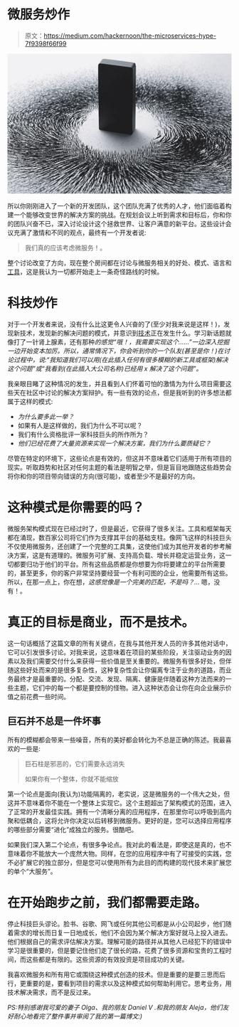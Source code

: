 # 微服务炒作

> 原文：<https://medium.com/hackernoon/the-microservices-hype-7f9398f66f99>

![](img/3d6216a823eeeedf197eea241e740963.png)

所以你刚刚进入了一个新的开发团队，这个团队充满了优秀的人才，他们面临着构建一个能够改变世界的解决方案的挑战。在规划会议上听到需求和目标后，你和你的团队兴奋不已，深入讨论设计这个拯救世界、让客户满意的新平台。这些设计会议充满了激情和不同的观点，最终有一个开发者说:

> 我们真的应该考虑微服务！。

整个讨论改变了方向，现在整个房间都在讨论与微服务相关的好处、模式、语言和[工具](https://hackernoon.com/tagged/tools)，这是我认为一切都开始走上一条奇怪路线的时候。

# 科技炒作

对于一个开发者来说，没有什么比这更令人兴奋的了(至少对我来说是这样！)，发现新技术，发现新的解决问题的模式，并意识到[技术](https://hackernoon.com/tagged/technology)正在发生什么。学习新话题就像打了一针肾上腺素，还有那种*的感觉“哦！，我需要实现这个……”*一边深入挖掘一边开始变本加厉。所以，通常情况下，你会听到你的一个队友(甚至是你！)在讨论过程中，说:*“我知道我们可以用(在此插入任何有很多模糊的新工具或框架)解决这个问题”或“我看到(在此插入大公司名称)已经用 x 解决了这个问题”。*

我亲眼目睹了这种情况的发生，并且看到人们怀着可怕的激情为为什么项目需要这些天在社区中讨论的解决方案辩护。有一些有效的论点，但是我听到的许多想法都属于这样的模式:

*   *为什么要多此一举？*
*   如果有人是这样做的，我们为什么不可以呢？
*   我们有什么资格批评一家科技巨头的所作所为？
*   *他们已经花费了大量资源来实现一个解决方案，我们为什么要质疑它？*

尽管在特定的环境下，这些论点是有效的，但这并不意味着它们适用于所有项目的现实。听取趋势和社区对任何主题的看法是明智之举，但是盲目地跟随这些趋势会将你和你的项目带向错误的方向(很可能)，或者至少不是最好的方向。

# 这种模式是你需要的吗？

微服务架构模式现在已经过时了，但是最近，它获得了很多关注。工具和框架每天都在涌现，数百家公司将它们作为支撑其平台的基础支柱。像网飞这样的科技巨头不仅使用微服务，还创建了一个完整的工具集，这使他们成为其他开发者的参考解决方案，这是有道理的。微服务可扩展、支持高负载、增长并稳定运营业务，这一切都要归功于他们的平台。所有这些品质都是你想要为你将要建立的平台所需要的，甚至更多，你的客户非常坚持要经营一个有利可图的企业，他需要所有这些。所以，在那一点上，你在想，*这感觉像是一个完美的匹配，不是吗？…* 嗯，没有！。

# 真正的目标是商业，而不是技术。

这一句话概括了这篇文章的所有关键点，在我与其他开发人员的许多其他对话中，它可以引发很多讨论。对我来说，这意味着在项目的某些阶段，关注驱动业务的因素以及我们需要交付什么来获得一些价值是至关重要的。微服务有很多好处，但伴随这些好处而来的是很多复杂性，这种复杂性会让你偏离专注于业务的道路，而业务最终才是最重要的。分配、交流、发现、隔离、健康是伴随着这种方法而来的一些主题，它们中的每一个都是要控制的怪物。进入这种状态会让你在向企业展示价值之前花费一些时间。

## 巨石并不总是一件坏事

所有的模糊都会带来一些噪音，所有的美好都会转化为不总是正确的陈述。我最喜欢的一些是:

> 巨石柱是邪恶的，它们需要永远消失
> 
> 如果你有一个整体，你就不能缩放

第一个论点是面向(我认为)功能隔离的，老实说，这是微服务的一个伟大之处，但这并不意味着你不能在一个整体上实现它。这个主题超出了架构模式的范围，进入了正常的开发最佳实践。拥有一个清晰分离的应用程序，在那里你可以呼吸到高内聚和低耦合，这将允许你决定以后转移到微服务。更好的是，您可以选择应用程序的哪些部分需要“进化”成独立的服务。很酷吧。

如果我们深入第二个论点，有很多争论点。我对此的看法是，即使这是真的，也不意味着你不能放大一个庞然大物。同样，在您的应用程序中有了可接受的实践，您不必扩展它的独立部分，但是您可以使用所有为此目的而构建的现代技术来扩展您的单个“大服务”。

# 在开始跑步之前，我们都需要走路。

停止科技巨头谬论。脸书、谷歌、网飞或任何其他公司都是从小公司起步，他们随着需求的增长而日复一日地成长，他们不会因为某个解决方案好就马上投入进去。他们根据自己的需求评估解决方案。理解可能的路径并从其他人已经犯下的错误中学习是很重要的，但是要记住他们走了很长的路，花费了很多资源和宝贵的工程时间，而这些都是有限的。这些资源的有效投资是项目成功的关键。

我喜欢微服务和所有用它或围绕这种模式创造的技术。但是重要的是要三思而后行，更重要的是，要看到项目的需求以及这种模式如何帮助利用它。思考业务，用技术解决需求，而不是反过来。

*PS:特别感谢我可爱的妻子 Olga、我的朋友 Daniel V .和我的朋友 Aleja，他们友好耐心地看完了整件事并审阅了我的第一篇博文:)*
